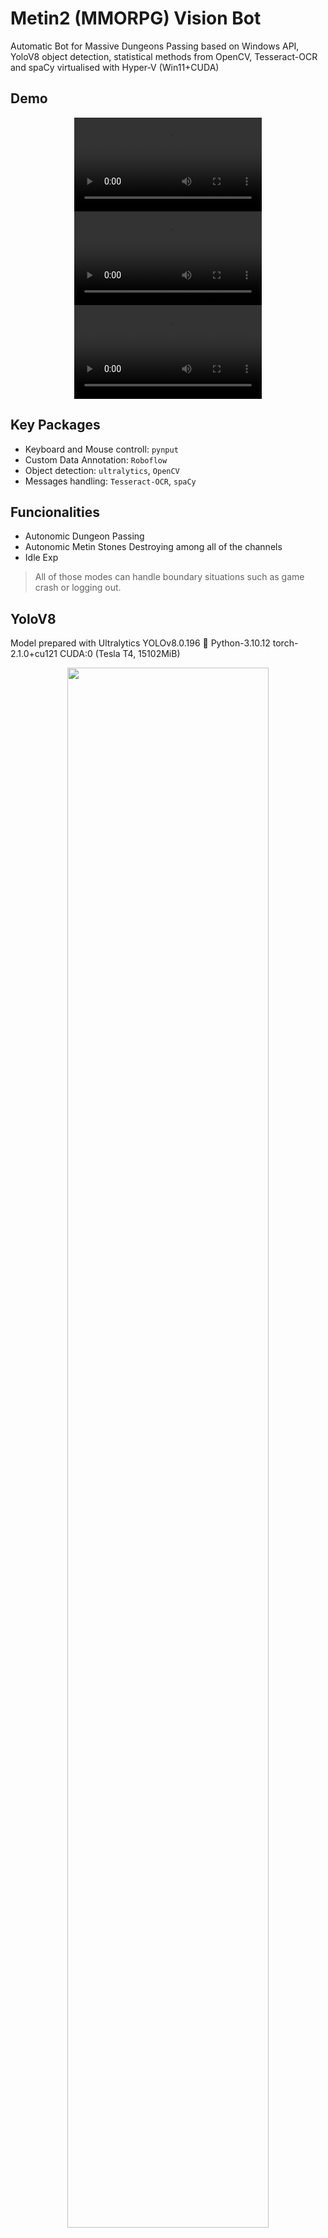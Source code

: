 # Metin2 (MMORPG) Vision Bot

Automatic Bot for Massive Dungeons Passing based on Windows API, YoloV8 object detection, statistical methods from OpenCV, Tesseract-OCR and spaCy virtualised with Hyper-V (Win11+CUDA)

## Demo

<div align="center">
    <video src=https://github.com/jamnicki/metin2_vision_bot/assets/56606076/3a4a4a4a-a1ac-4911-8ce1-5cf917d08e7d>
</div>
<div align="center">
    <video src=https://github.com/jamnicki/metin2_vision_bot/assets/56606076/9984878b-9811-406f-bfc2-4f3c30795f69>
</div>
<div align="center">
    <video src=https://github.com/jamnicki/metin2_vision_bot/assets/56606076/62987cd4-6f0f-419f-b636-24daa029de3b>
</div>


## Key Packages
- Keyboard and Mouse controll: `pynput`
- Custom Data Annotation: `Roboflow`
- Object detection: `ultralytics`, `OpenCV`
- Messages handling: `Tesseract-OCR`, `spaCy`

## Funcionalities
- Autonomic Dungeon Passing
- Autonomic Metin Stones Destroying among all of the channels
- Idle Exp

> All of those modes can handle boundary situations such as game crash or logging out.

## YoloV8

Model prepared with Ultralytics YOLOv8.0.196 🚀 Python-3.10.12 torch-2.1.0+cu121 CUDA:0 (Tesla T4, 15102MiB)

<div align="center">
  <img width=80% src=https://github.com/jamnicki/metin2_vision_bot/assets/56606076/2316a2b4-4551-4572-8825-f70b270ffd51>
</div>

<br>

| Class | Images | Instances | Precision* | Recall* | mAP50* | mAP50-95* |
|-|:-:|-:|-:|-:|-:|-:|
| all | 31 | 36 | 0.993 | 0.939 | 0.974 | 0.828 |
| boss_gnoll_cpt | 31 | 11 | 0.983 | 0.818 | 0.931 | 0.739 |
| metin_polany | 31 | 12 | 0.996 | 1 | 0.995 | 0.867 |
| npc_straznik | 31 | 13 | 0.999 | 1 | 0.995 | 0.877 |

> \* - Box level

<br>

<div align="center">
    <img width=70% src=https://github.com/jamnicki/metin2_vision_bot/assets/56606076/36d47e7a-ce6a-40ab-a71c-dcb0216e4333>
<!--     <img width=70% src=https://github.com/jamnicki/metin2_vision_bot/assets/56606076/34e5c6af-0377-40f9-b923-cab9951ffb1a> -->
</div>


## Custom Dataset
[Roboflow Dataset Overview](https://universe.roboflow.com/metin2visionbot/mt2-valium-polana) (316 images, 800x600)

### Augmentation
- Outputs per training example: 3
- Flip: Horizontal
- Blur: Up to 1px

### Annotation Heatmap

<img width=30% src=https://github.com/jamnicki/metin2_vision_bot/assets/56606076/9bdaacb1-6317-49c5-9017-83fe09758871>

## Direction Recognition

Grayscale Threshold, Contours Recognition and not triangular shape filter

<img width=60% src=https://github.com/jamnicki/metin2_vision_bot/assets/56606076/2b024e26-d2b6-4dfc-b757-8db8de789faf>
